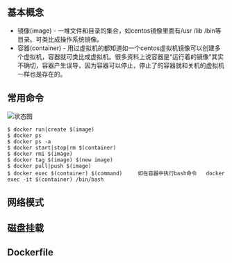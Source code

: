 ## 基本概念
* 镜像(image) - 一堆文件和目录的集合，如centos镜像里面有/usr /lib /bin等目录。可类比成操作系统镜像。
* 容器(container) - 用过虚拟机的都知道如一个centos虚拟机镜像可以创建多个虚拟机，容器就可类比成虚拟机。很多资料上说容器是“运行着的镜像”其实不确切，容器产生误导，因为容器可以停止，停止了的容器就和关机的虚拟机一样也是存在的。

## 常用命令
![状态图](http://192.168.86.170:10080/iflytek/docs/raw/master/images/status.png)
```
$ docker run|create $(image)
$ docker ps
$ docker ps -a
$ docker start|stop|rm $(container)
$ docker rmi $(image)
$ docker tag $(image) $(new image)
$ docker pull|push $(image)
$ docker exec $(container) $(command)     如在容器中执行bash命令   docker exec -it $(container) /bin/bash
```
## 网络模式
## 磁盘挂载
## Dockerfile

